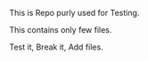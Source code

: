 This is Repo purly used for Testing.

This contains only few files.

Test it, Break it, Add files. 
